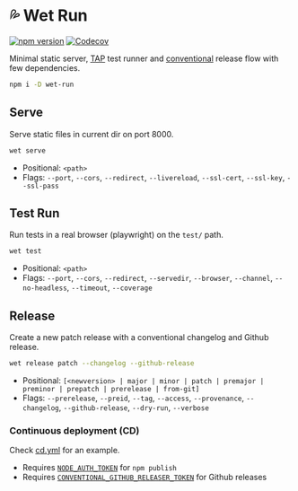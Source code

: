 # 💦 Wet Run

[![npm version](https://img.shields.io/npm/v/wet-run?style=flat-square&color=success)](http://npmjs.org/wet-run) 
[![Codecov](https://img.shields.io/codecov/c/github/luwes/wet-run?style=flat-square)](https://app.codecov.io/gh/luwes/wet-run)


Minimal static server, 
[TAP](https://testanything.org/) test runner and
[conventional](https://www.conventionalcommits.org/en/v1.0.0/) release flow
with few dependencies.

```bash
npm i -D wet-run
```

## Serve

Serve static files in current dir on port 8000.

```bash
wet serve
```

- Positional: `<path>`  
- Flags: `--port`, `--cors`, `--redirect`, `--livereload`, `--ssl-cert`,
`--ssl-key`, `--ssl-pass`

## Test Run

Run tests in a real browser (playwright) on the `test/` path.

```bash
wet test
```

- Positional: `<path>`  
- Flags: `--port`, `--cors`, `--redirect`, `--servedir`, `--browser`, 
`--channel`, `--no-headless`, `--timeout`, `--coverage`

## Release

Create a new patch release with a conventional changelog and Github release.

```bash
wet release patch --changelog --github-release
```

- Positional: `[<newversion> | major | minor | patch | premajor | preminor | prepatch | prerelease | from-git]`   
- Flags: `--prerelease`, `--preid`, `--tag`, `--access`, `--provenance`, `--changelog`, `--github-release`, `--dry-run`, `--verbose`  

### Continuous deployment (CD)

Check [cd.yml](.github/workflows/cd.yml) for an example.

- Requires [`NODE_AUTH_TOKEN`](https://docs.github.com/en/actions/publishing-packages/publishing-nodejs-packages#publishing-packages-to-the-npm-registry) for `npm publish`
- Requires [`CONVENTIONAL_GITHUB_RELEASER_TOKEN`](https://github.com/conventional-changelog/releaser-tools/tree/master/packages/conventional-github-releaser) for Github releases
